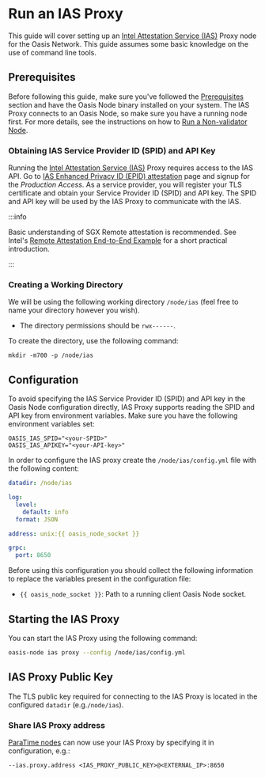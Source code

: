 # Run an IAS Proxy

This guide will cover setting up an [Intel Attestation Service (IAS)](https://software.intel.com/content/www/us/en/develop/download/intel-sgx-intel-epid-provisioning-and-attestation-services.html) Proxy node for the Oasis Network. This guide assumes some basic knowledge on the use of command line tools.

## Prerequisites

Before following this guide, make sure you've followed the [Prerequisites](prerequisites) section and have the Oasis Node binary installed on your system. The IAS Proxy connects to an Oasis Node, so make sure you have a running node first. For more details, see the instructions on how to [Run a Non-validator Node](run-non-validator.md#configuration).

### Obtaining IAS Service Provider ID (SPID) and API Key

Running the [Intel Attestation Service (IAS)](https://software.intel.com/content/www/us/en/develop/download/intel-sgx-intel-epid-provisioning-and-attestation-services.html) Proxy requires access to the IAS API. Go to [IAS Enhanced Privacy ID (EPID) attestation](https://api.portal.trustedservices.intel.com/EPID-attestation) page and signup for the _Production Access_. As a service provider, you will register your TLS certificate and obtain your Service Provider ID (SPID) and API key. The SPID and API key will be used by the IAS Proxy to communicate with the IAS.

:::info

Basic understanding of SGX Remote attestation is recommended. See Intel's [Remote Attestation End-to-End Example](https://software.intel.com/content/www/us/en/develop/articles/code-sample-intel-software-guard-extensions-remote-attestation-end-to-end-example.html) for a short practical introduction.

:::

### Creating a Working Directory

We will be using the following working directory `/node/ias` (feel free to name your directory however you wish).

* The directory permissions should be `rwx------`.

To create the directory, use the following command:

```text
mkdir -m700 -p /node/ias
```

## Configuration

To avoid specifying the IAS Service Provider ID (SPID) and API key in the Oasis Node configuration directly, IAS Proxy supports reading the SPID and API key from environment variables. Make sure you have the following environment variables set:

```text
OASIS_IAS_SPID="<your-SPID>"
OASIS_IAS_APIKEY="<your-API-key>"
```

In order to configure the IAS proxy create the `/node/ias/config.yml` file with the following content:

```yaml
datadir: /node/ias

log:
  level:
    default: info
  format: JSON

address: unix:{{ oasis_node_socket }}

grpc:
  port: 8650
```

Before using this configuration you should collect the following information to replace the  variables present in the configuration file:

* `{{ oasis_node_socket }}`: Path to a running client Oasis Node socket.

## Starting the IAS Proxy

You can start the IAS Proxy using the following command:

```bash
oasis-node ias proxy --config /node/ias/config.yml
```

## IAS Proxy Public Key

The TLS public key required for connecting to the IAS Proxy is located in the configured `datadir` (e.g.`/node/ias`).

### Share IAS Proxy address <a id="share-seed-node-address"></a>

[ParaTime nodes](run-a-paratime-node.mdx) can now use your IAS Proxy by specifying it in configuration, e.g.:

```text
--ias.proxy.address <IAS_PROXY_PUBLIC_KEY>@<EXTERNAL_IP>:8650
```


